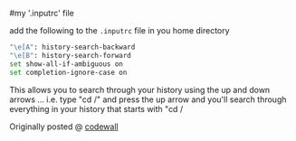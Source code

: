 #my '.inputrc' file

add the following to the `.inputrc` file in you home directory

```bash
"\e[A": history-search-backward
"\e[B": history-search-forward
set show-all-if-ambiguous on
set completion-ignore-case on
```

This allows you to search through your history using the up and down arrows … i.e. type "cd /" and 
press the up arrow and you'll search through everything in your history that starts with "cd /

Originally posted @ [codewall](https://coderwall.com/p/oqtj8w)
